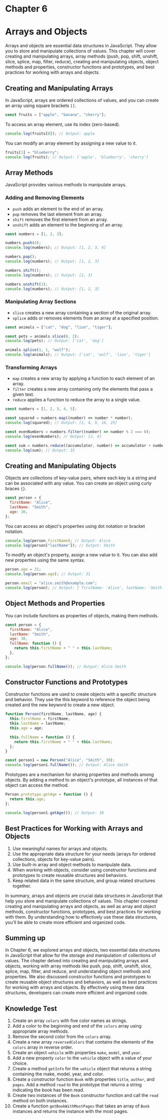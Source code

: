 # Chapter 6

# Arrays and Objects

Arrays and objects are essential data structures in JavaScript. They allow you to store and manipulate collections of values. This chapter will cover creating and manipulating arrays, array methods (push, pop, shift, unshift, slice, splice, map, filter, reduce), creating and manipulating objects, object methods and properties, constructor functions and prototypes, and best practices for working with arrays and objects.

## Creating and Manipulating Arrays

In JavaScript, arrays are ordered collections of values, and you can create an array using square brackets `[]`.

```javascript
const fruits = ["apple", "banana", "cherry"];
```

To access an array element, use its index (zero-based).

```javascript
console.log(fruits[0]); // Output: apple
```

You can modify an array element by assigning a new value to it.

```javascript
fruits[1] = "blueberry";
console.log(fruits); // Output: ['apple', 'blueberry', 'cherry']
```

## Array Methods

JavaScript provides various methods to manipulate arrays.

### Adding and Removing Elements

- `push` adds an element to the end of an array.
- `pop` removes the last element from an array.
- `shift` removes the first element from an array.
- `unshift` adds an element to the beginning of an array.

```javascript
const numbers = [1, 2, 3];

numbers.push(4);
console.log(numbers); // Output: [1, 2, 3, 4]

numbers.pop();
console.log(numbers); // Output: [1, 2, 3]

numbers.shift();
console.log(numbers); // Output: [2, 3]

numbers.unshift(1);
console.log(numbers); // Output: [1, 2, 3]
```

### Manipulating Array Sections

- `slice` creates a new array containing a section of the original array.
- `splice` adds or removes elements from an array at a specified position.

```javascript
const animals = ["cat", "dog", "lion", "tiger"];

const pets = animals.slice(0, 2);
console.log(pets); // Output: ['cat', 'dog']

animals.splice(1, 1, "wolf");
console.log(animals); // Output: ['cat', 'wolf', 'lion', 'tiger']
```

### Transforming Arrays

- `map` creates a new array by applying a function to each element of an array.
- `filter` creates a new array containing only the elements that pass a given test.
- `reduce` applies a function to reduce the array to a single value.

```javascript
const numbers = [1, 2, 3, 4, 5];

const squared = numbers.map((number) => number * number);
console.log(squared); // Output: [1, 4, 9, 16, 25]

const evenNumbers = numbers.filter((number) => number % 2 === 0);
console.log(evenNumbers); // Output: [2, 4]

const sum = numbers.reduce((accumulator, number) => accumulator + number, 0);
console.log(sum); // Output: 15
```

## Creating and Manipulating Objects

Objects are collections of key-value pairs, where each key is a string and can be associated with any value. You can create an object using curly braces `{}`.

```javascript
const person = {
  firstName: "Alice",
  lastName: "Smith",
  age: 30,
};
```

You can access an object's properties using dot notation or bracket notation.

```javascript
console.log(person.firstName); // Output: Alice
console.log(person["lastName"]); // Output: Smith
```

To modify an object's property, assign a new value to it. You can also add new properties using the same syntax.

```javascript
person.age = 31;
console.log(person.age); // Output: 31

person.email = "alice.smith@example.com";
console.log(person); // Output: { firstName: 'Alice', lastName: 'Smith', age: 31, email: 'alice.smith@example.com' }
```

## Object Methods and Properties

You can include functions as properties of objects, making them methods.

```javascript
const person = {
  firstName: "Alice",
  lastName: "Smith",
  age: 30,
  fullName: function () {
    return this.firstName + " " + this.lastName;
  },
};

console.log(person.fullName()); // Output: Alice Smith
```

## Constructor Functions and Prototypes

Constructor functions are used to create objects with a specific structure and behavior. They use the this keyword to reference the object being created and the new keyword to create a new object.

```javascript
function Person(firstName, lastName, age) {
  this.firstName = firstName;
  this.lastName = lastName;
  this.age = age;

  this.fullName = function () {
    return this.firstName + " " + this.lastName;
  };
}

const person1 = new Person("Alice", "Smith", 30);
console.log(person1.fullName()); // Output: Alice Smith
```

Prototypes are a mechanism for sharing properties and methods among objects. By adding a method to an object's prototype, all instances of that object can access the method.

```javascript
Person.prototype.getAge = function () {
  return this.age;
};

console.log(person1.getAge()); // Output: 30
```

## Best Practices for Working with Arrays and Objects

1. Use meaningful names for arrays and objects.
2. Use the appropriate data structure for your needs (arrays for ordered collections, objects for key-value pairs).
3. Use built-in array and object methods to manipulate data.
4. When working with objects, consider using constructor functions and prototypes to create reusable structures and behaviors.
5. Keep related data in the same structure, and group related structures together.

In summary, arrays and objects are crucial data structures in JavaScript that help you store and manipulate collections of values. This chapter covered creating and manipulating arrays and objects, as well as array and object methods, constructor functions, prototypes, and best practices for working with them. By understanding how to effectively use these data structures, you'll be able to create more efficient and organized code.

## Summing up

In Chapter 6, we explored arrays and objects, two essential data structures in JavaScript that allow for the storage and manipulation of collections of values. The chapter delved into creating and manipulating arrays and objects, working with array methods like push, pop, shift, unshift, slice, splice, map, filter, and reduce, and understanding object methods and properties. We also discussed constructor functions and prototypes to create reusable object structures and behaviors, as well as best practices for working with arrays and objects. By effectively using these data structures, developers can create more efficient and organized code.

## Knowledge Test

1. Create an array `colors` with five color names as strings.
2. Add a color to the beginning and end of the `colors` array using appropriate array methods.
3. Remove the second color from the `colors` array.
4. Create a new array `reversedColors` that contains the elements of the `colors` array in reverse order.
5. Create an object `vehicle` with properties `make`, `model`, and `year`.
6. Add a new property `color` to the `vehicle` object with a value of your choice.
7. Create a method `getInfo` for the `vehicle` object that returns a string containing the make, model, year, and color.
8. Create a constructor function `Book` with properties `title`, `author`, and `pages`. Add a method `read` to the prototype that returns a string indicating the book has been read.
9. Create two instances of the `Book` constructor function and call the `read` method on both instances.
10. Create a function `getBookWithMostPages` that takes an array of `Book` instances and returns the instance with the most pages.

